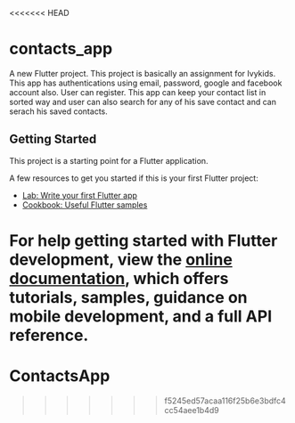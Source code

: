 <<<<<<< HEAD
# contacts_app

A new Flutter project. This project is basically an assignment for Ivykids. This app has authentications using email, password, google and facebook account also. User can register. This app can keep your contact list in sorted way and user can also search for any of his save contact and can serach his saved contacts.

## Getting Started

This project is a starting point for a Flutter application.

A few resources to get you started if this is your first Flutter project:

- [Lab: Write your first Flutter app](https://docs.flutter.dev/get-started/codelab)
- [Cookbook: Useful Flutter samples](https://docs.flutter.dev/cookbook)

For help getting started with Flutter development, view the
[online documentation](https://docs.flutter.dev/), which offers tutorials,
samples, guidance on mobile development, and a full API reference.
=======
# ContactsApp
>>>>>>> f5245ed57acaa116f25b6e3bdfc4cc54aee1b4d9
